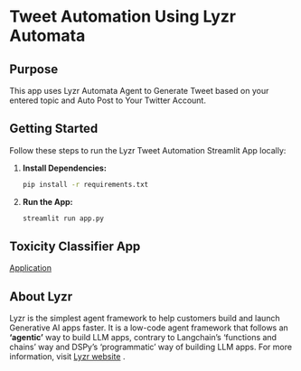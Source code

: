 # Tweet Automation Using Lyzr Automata

## Purpose

This app uses Lyzr Automata Agent to Generate Tweet based on your entered topic and Auto Post to Your Twitter Account.

## Getting Started

Follow these steps to run the Lyzr Tweet Automation Streamlit App locally:

1. **Install Dependencies:**
   ```bash
   pip install -r requirements.txt

2. **Run the App:**
    ```bash
    streamlit run app.py

## Toxicity Classifier App
[Application](https://lyzr-tweet-automation.streamlit.app/)

## About Lyzr
Lyzr is the simplest agent framework to help customers build and launch Generative AI apps faster. It is a low-code agent framework that follows an **‘agentic’** way to build LLM apps, contrary to Langchain’s ‘functions and chains’ way and DSPy’s ‘programmatic’ way of building LLM apps. For more information, visit [Lyzr website](https://www.lyzr.ai/) .
